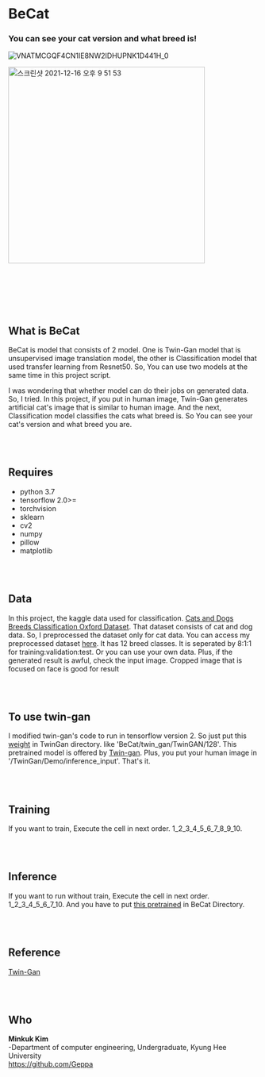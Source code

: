 # BeCat
### You can see your cat version and what breed is!
![VNATMCGQF4CN1IE8NW2IDHUPNK1D441H_0](https://user-images.githubusercontent.com/32739719/146375797-99a76b3b-8675-4b78-b69b-69284a284826.png)

<img width="396" alt="스크린샷 2021-12-16 오후 9 51 53" src="https://user-images.githubusercontent.com/32739719/146375543-8eab5b6b-8c43-449d-9508-e2736051b65c.png">


### 　
### 　


**What is BeCat**
------------

BeCat is model that consists of 2 model. One is Twin-Gan model that is unsupervised image translation model, the other is Classification model that used transfer learning from Resnet50. So, You can use two models at the same time in this project script. 

I was wondering that whether model can do their jobs on generated data. So, I tried. In this project, if you put in human image, Twin-Gan generates artificial cat's image that is similar to human image. And the next, Classification model classifies the cats what breed is. So You can see your cat's version and what breed you are. 

### 　

**Requires**
------------
- python 3.7
- tensorflow 2.0>=
- torchvision
- sklearn
- cv2
- numpy
- pillow
- matplotlib

### 　

**Data**
------------

In this project, the kaggle data used for classification. [Cats and Dogs Breeds Classification Oxford Dataset](https://www.kaggle.com/zippyz/cats-and-dogs-breeds-classification-oxford-dataset/). That dataset consists of cat and dog data. So, I preprocessed the dataset only for cat data. You can access my preprocessed dataset [here](https://drive.google.com/file/d/1WGS4Xo0MmvXFDxHgA-RxKIoJCLfCeXTO/view?usp=sharing). It has 12 breed classes. It is seperated by 8:1:1 for training:validation:test. Or you can use your own data. Plus, if the generated result is awful, check the input image. Cropped image that is focused on face is good for result



### 　

**To use twin-gan**
------------
I modified twin-gan's code to run in tensorflow version 2. So just put this [weight](https://drive.google.com/file/d/1UJEqlH_1sfdmWs6MXKV4H69NGad0rdUB/view) in TwinGan directory. like 'BeCat/twin_gan/TwinGAN/128'. This pretrained model is offered by [Twin-gan](https://github.com/jerryli27/TwinGAN).
Plus, you put your human image in '/TwinGan/Demo/inference_input'. That's it.


### 　

**Training**
------------
If you want to train, Execute the cell in next order. 1_2_3_4_5_6_7_8_9_10.




### 　

**Inference**
------------
If you want to run without train, Execute the cell in next order. 1_2_3_4_5_6_7_10.
And you have to put [this pretrained](https://drive.google.com/file/d/1mIWybmuB12LXGIyGAyqqqvoWzNeu0LGw/view?usp=sharing) in BeCat Directory.




### 　




**Reference**
-------------
[Twin-Gan](https://github.com/jerryli27/TwinGAN)

### 　

**Who** 
------------

**Minkuk Kim**<br/>-Department of computer engineering, Undergraduate, Kyung Hee University<br/>https://github.com/Geppa

